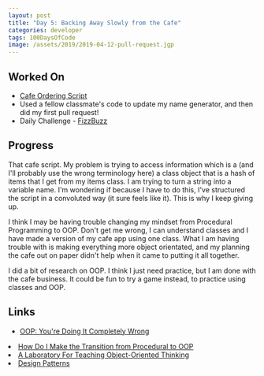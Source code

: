 ```yaml
---
layout: post
title: "Day 5: Backing Away Slowly from the Cafe"
categories: developer
tags: 100DaysOfCode
image: /assets/2019/2019-04-12-pull-request.jgp
---
```

## Worked On

- [ Cafe Ordering Script ](https://github.com/BlueCodeThree/ruby-challenges/tree/master/cafe)
- Used a fellow classmate's code to update my name generator, and then did my first pull request!
- Daily Challenge - [FizzBuzz](https://github.com/BlueCodeThree/ruby-challenges/blob/master/11_fizzbuzz.rb)

## Progress

That cafe script. My problem is trying to access information which is a (and I'll probably use the wrong terminology here) a class object that is a hash of items that I get from my items class. I am trying to turn a string into a variable name. I'm wondering if because I have to do this, I've structured the script in a convoluted way (it sure feels like it). This is why I keep giving up. 

I think I may be having trouble changing my mindset from Procedural Programming to OOP. Don't get me wrong, I can understand classes and I have made a version of my cafe app using one class. What I am having trouble with is making everything more object orientated, and my planning the cafe out on paper didn't help when it came to putting it all together. 

I did a bit of research on OOP. I think I just need practice, but I am done with the cafe business. It could be fun to try a game instead, to practice using classes and OOP.  

## Links

- <a href="https://vimeo.com/91672848">OOP: You're Doing It Completely Wrong</a>
<li><a href="https://www.sitepoint.com/community/t/how-do-i-make-the-transition-from-procedural-to-oop/198830/21">How Do I Make the Transition from Procedural to OOP</a></li>
<li><a href="http://c2.com/doc/oopsla89/paper.html">A Laboratory For Teaching Object-Oriented Thinking</a></li>
<li><a href="https://www.oodesign.com/">Design Patterns</a></li>